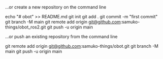…or create a new repository on the command line

echo "# obot" >> README.md
git init
git add .
git commit -m "first commit"
git branch -M main
git remote add origin git@github.com:samuko-things/obot_ros2.git
git push -u origin main




…or push an existing repository from the command line

git remote add origin git@github.com:samuko-things/obot.git
git branch -M main
git push -u origin main